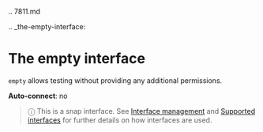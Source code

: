 .. 7811.md

.. _the-empty-interface:

# The empty interface

`empty` allows testing without providing any additional permissions.

**Auto-connect**: no

> ⓘ  This is a snap interface. See [Interface management](/t/interface-management/6154) and [Supported interfaces](/t/supported-interfaces/7744) for further details on how interfaces are used.
